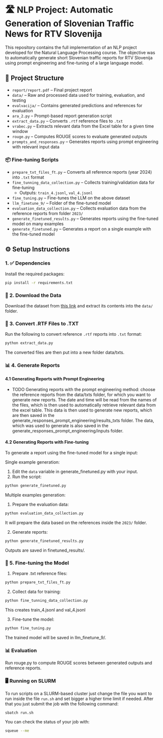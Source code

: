 # 🛣️ NLP Project: Automatic Generation of Slovenian Traffic News for RTV Slovenija

This repository contains the full implementation of an NLP project developed for the Natural Language Processing course. The objective was to automatically generate short Slovenian traffic reports for RTV Slovenija using prompt engineering and fine-tuning of a large language model.

## 📁 Project Structure

- `report/report.pdf` – Final project report  
- `data/` – Raw and processed data used for training, evaluation, and testing  
- `evalvacija/` – Contains generated predictions and references for evaluation  
- `ara_2.py` – Prompt-based report generation script  
- `extract_data.py` – Converts `.rtf` reference files to `.txt`  
- `vrabec.py` – Extracts relevant data from the Excel table for a given time window  
- `rouge.py` – Computes ROUGE scores to evaluate generated outputs  
- `prompts_and_responses.py` – Generates reports using prompt engineering with relevant input data  

### 📦 Fine-tuning Scripts

- `prepare_txt_files_ft.py` – Converts all reference reports (year 2024) into `.txt` format  
- `fine_tunning_data_collection.py` – Collects training/validation data for fine-tuning  
  - Outputs: `train_4.jsonl`, `val_4.jsonl`  
- `fine_tuning.py` – Fine-tunes the LLM on the above dataset  
- `llm_finetune_9/` – Folder of the fine-tuned model  
- `evaluation_data_collection.py` – Collects evaluation data from the reference reports from folder `2023/`
- `generate_finetuned_results.py` – Generates reports using the fine-tuned model on many examples  
- `generate_finetuned.py` – Generates a report on a single example with the fine-tuned model  

## ⚙️ Setup Instructions

### 1. ✅ Dependencies
Install the required packages:
```bash
pip install -r requirements.txt
```

### 🔽 2. Download the Data

Download the dataset from [this link](https://unilj-my.sharepoint.com/personal/slavkozitnik_fri1_uni-lj_si/_layouts/15/onedrive.aspx?id=%2Fpersonal%2Fslavkozitnik%5Ffri1%5Funi%2Dlj%5Fsi%2FDocuments%2FPredmeti%2FONJ%2FONJ%5F2025%5FSpring%2FProjects%2FRTVSlo%2Ezip&parent=%2Fpersonal%2Fslavkozitnik%5Ffri1%5Funi%2Dlj%5Fsi%2FDocuments%2FPredmeti%2FONJ%2FONJ%5F2025%5FSpring%2FProjects&ga=1) and extract its contents into the `data/` folder.

### 📑 3. Convert .RTF Files to .TXT
Run the following to convert reference `.rtf` reports into `.txt` format:

```bash
python extract_data.py
```
 The converted files are then put into a new folder data/txts.

### 📊 4. Generate Reports
#### 4.1 Generating Reports with Prompt Engineering 
- TODO Generating reports with the prompt engineering method: choose the reference reports from the data/txts folder, for which you want to generate new reports. The date and time will be read from the names of the files, which is then used to automatically retrieve relevant data from the excel table. This data is then used to generate new reports, which are then saved in the generate_responses_prompt_engineering/results_txts folder. The data, which was used to generate is also saved in the generate_responses_prompt_engineering/inputs folder.


#### 4.2 Generating Reports with Fine-tuning
To generate a report using the fine-tuned model for a single input:

Single example generation:
1. Edit the `data` variable in generate_finetuned.py with your input.
2. Run the script:
```bash
python generate_finetuned.py
```
Multiple examples generation:
1. Prepare the evaluation data:
```bash
python evaluation_data_collection.py
```
It will prepare the data based on the references inside the `2023/` folder.

2. Generate reports:
```bash
python generate_finetuned_results.py
```
Outputs are saved in finetuned_results/.


### 🔧 5. Fine-tuning the Model
1. Prepare .txt reference files:
```bash
python prepare_txt_files_ft.py
```
2. Collect data for training:
```bash
python fine_tunning_data_collection.py
```
This creates train_4.jsonl and val_4.jsonl

3. Fine-tune the model:
```bash
python fine_tuning.py
```

The trained model will be saved in llm_finetune_9/.


### 📊 Evaluation
Run rouge.py to compute ROUGE scores between generated outputs and reference reports.


### 🖥️ Running on SLURM
To run scripts on a SLURM-based cluster just change the file you want to run inside the file `run.sh` and set bigger a higher time limit if needed.
After that you just submit the job with the following command:
```bash
sbatch run.sh
```

You can check the status of your job with:
```bash
squeue --me
```



